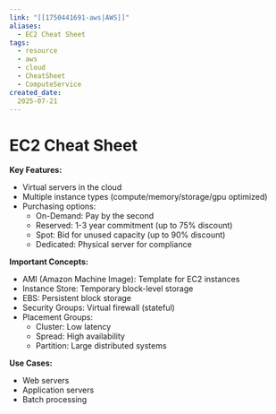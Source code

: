```yaml
---
link: "[[1750441691-aws|AWS]]"
aliases: 
  - EC2 Cheat Sheet
tags:
  - resource
  - aws
  - cloud
  - CheatSheet
  - ComputeService
created_date:
  2025-07-21
---
```

# EC2 Cheat Sheet
**Key Features:**
- Virtual servers in the cloud
- Multiple instance types (compute/memory/storage/gpu optimized)
- Purchasing options:
  - On-Demand: Pay by the second
  - Reserved: 1-3 year commitment (up to 75% discount)
  - Spot: Bid for unused capacity (up to 90% discount)
  - Dedicated: Physical server for compliance

**Important Concepts:**
- AMI (Amazon Machine Image): Template for EC2 instances
- Instance Store: Temporary block-level storage
- EBS: Persistent block storage
- Security Groups: Virtual firewall (stateful)
- Placement Groups:
  - Cluster: Low latency
  - Spread: High availability
  - Partition: Large distributed systems

**Use Cases:**
- Web servers
- Application servers
- Batch processing

